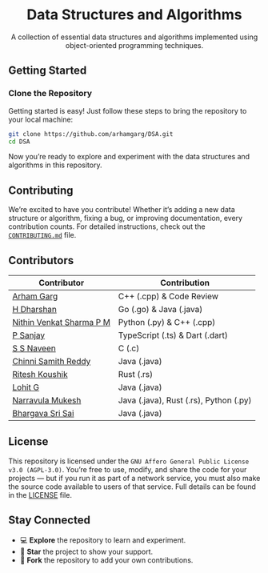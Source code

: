 <h1 align="center">Data Structures and Algorithms</h1>

<p align="center">A collection of essential data structures and algorithms implemented using object-oriented programming techniques.</p>

## **Getting Started**

### **Clone the Repository**

Getting started is easy! Just follow these steps to bring the repository to your local machine:

```bash
git clone https://github.com/arhamgarg/DSA.git
cd DSA
```

Now you’re ready to explore and experiment with the data structures and algorithms in this repository.

## **Contributing**

We’re excited to have you contribute! Whether it’s adding a new data structure or algorithm, fixing a bug, or improving documentation, every contribution counts. For detailed instructions, check out the [`CONTRIBUTING.md`](.github/CONTRIBUTING.md) file.

## **Contributors**

| **Contributor**                                            | **Contribution**                      |
| ---------------------------------------------------------- | ------------------------------------- |
| [Arham Garg](https://github.com/arhamgarg)                 | C++ (.cpp) & Code Review              |
| [H Dharshan](https://github.com/Dharshan2208)              | Go (.go) & Java (.java)               |
| [Nithin Venkat Sharma P M](https://github.com/Nithin0306)  | Python (.py) & C++ (.cpp)             |
| [P Sanjay](https://github.com/JestiferHarold)              | TypeScript (.ts) & Dart (.dart)       |
| [S S Naveen](https://github.com/Naveen77qwerty)            | C (.c)                                |
| [Chinni Samith Reddy](https://github.com/samithreddychinni)| Java (.java)                          |
| [Ritesh Koushik](https://github.com/IAmRiteshKoushik)      | Rust (.rs)                            |
| [Lohit G](https://github.com/codedbyloki)                  | Java (.java)                          |
| [Narravula Mukesh](https://github.com/mukesh1352)          | Java (.java), Rust (.rs), Python (.py)|
| [Bhargava Sri Sai](https://github.com/Bhargi777)           | Java (.java)                          |

## **License**

This repository is licensed under the `GNU Affero General Public License v3.0 (AGPL-3.0)`. You’re free to use, modify, and share the code for your projects — but if you run it as part of a network service, you must also make the source code available to users of that service. Full details can be found in the [LICENSE](LICENSE) file.

## **Stay Connected**

-   💻 **Explore** the repository to learn and experiment.
-   🌟 **Star** the project to show your support.
-   🍴 **Fork** the repository to add your own contributions.
